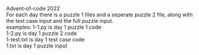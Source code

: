 Advent-of-code 2022  
For each day there is a puzzle 1 files and a seperate puzzle 2 file, along with the test case input and the full puzzle input.  
examples: 1-1.py is day 1 puzzle 1 code  
          1-2.py is day 1 puzzle 2 code  
          1-test.txt is day 1 test case code  
          1.txt is day 1 puzzle input  
